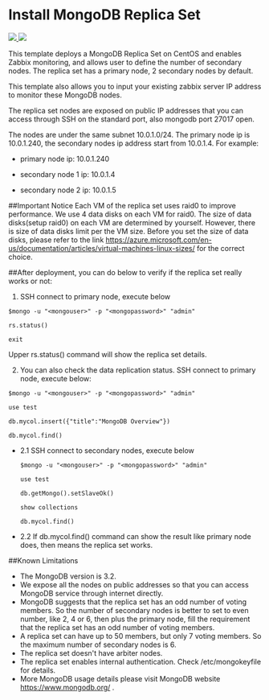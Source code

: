 # Install MongoDB Replica Set

<a href="https://portal.azure.com/#create/Microsoft.Template/uri/https%3A%2F%2Fraw.githubusercontent.com%2FAzure%2Fazure-quickstart-templates%2Fmaster%2Fmongodb-replica-set-centos%2Fazuredeploy.json" target="_blank">
    <img src="http://azuredeploy.net/deploybutton.png"/>
</a>
<a href="
http://armviz.io/#/?load=https%3A%2F%2Fraw.githubusercontent.com%2FAzure%2Fazure-quickstart-templates%2Fmaster%2Fmongodb-replica-set-ubuntu%2Fazuredeploy.json" target="_blank">
    <img src="http://armviz.io/visualizebutton.png"/>
</a>


This template deploys a MongoDB Replica Set on CentOS and enables Zabbix monitoring, and allows user to define the number of secondary nodes. The replica set has a primary node, 2 secondary nodes by default.

This template also allows you to input your existing zabbix server IP address to monitor these MongoDB nodes.

The replica set nodes are exposed on public IP addresses that you can access through SSH on the standard port, also mongodb port 27017 open.

The nodes are under the same subnet 10.0.1.0/24. The primary node ip is 10.0.1.240, the secondary nodes ip address start from 10.0.1.4. For example:

- primary node ip: 10.0.1.240

- secondary node 1 ip: 10.0.1.4

- secondary node 2 ip: 10.0.1.5


##Important Notice
Each VM of the replica set uses raid0 to improve performance. We use 4 data disks on each VM for raid0. The size of data disks(setup raid0) on each VM are determined by yourself. However, there is size of data disks limit per the VM size. Before you set the size of data disks, please refer to the link https://azure.microsoft.com/en-us/documentation/articles/virtual-machines-linux-sizes/ for the correct choice.



##After deployment, you can do below to verify if the replica set really works or not:

1. SSH connect to primary node, execute below
  ```
  $mongo -u "<mongouser>" -p "<mongopassword>" "admin"

  rs.status()

  exit
  ```

  Upper rs.status() command will show the replica set details. 


2. You can also check the data replication status. SSH connect to primary node, execute below:
  ```
  $mongo -u "<mongouser>" -p "<mongopassword>" "admin"

  use test

  db.mycol.insert({"title":"MongoDB Overview"})

  db.mycol.find()
  ```

- 2.1 SSH connect to secondary nodes, execute below
  ```
  $mongo -u "<mongouser>" -p "<mongopassword>" "admin"

  use test

  db.getMongo().setSlaveOk()

  show collections

  db.mycol.find()
  ```

- 2.2 If db.mycol.find() command can show the result like primary node does, then means the replica set works.




##Known Limitations
- The MongoDB version is 3.2.
- We expose all the nodes on public addresses so that you can access MongoDB service through internet directly.
- MongoDB suggests that the replica set has an odd number of voting members. So the number of secondary nodes is better to set to even number, like 2, 4 or 6, then plus the primary node, fill the requirement that the replica set has an odd number of voting members.
- A replica set can have up to 50 members, but only 7 voting members. So the maximum number of secondary nodes is 6.
- The replica set doesn't have arbiter nodes.
- The replica set enables internal authentication. Check /etc/mongokeyfile for details.
- More MongoDB usage details please visit MongoDB website https://www.mongodb.org/ .